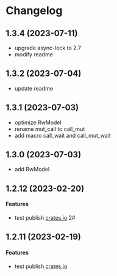 # Changelog

## 1.3.4 (2023-07-11)
* upgrade async-lock to 2.7
* modify readme

## 1.3.2 (2023-07-04)
* update readme

## 1.3.1 (2023-07-03)
* optimize RwModel
* rename mut_call to call_mut
* add macro call_wait and call_mut_wait

## 1.3.0 (2023-07-03)
* add RwModel

## 1.2.12 (2023-02-20)
#### Features
* test publish [crates.io](https://crates.io/) 2#

## 1.2.11 (2023-02-19)
#### Features
* test publish [crates.io](https://crates.io/)
